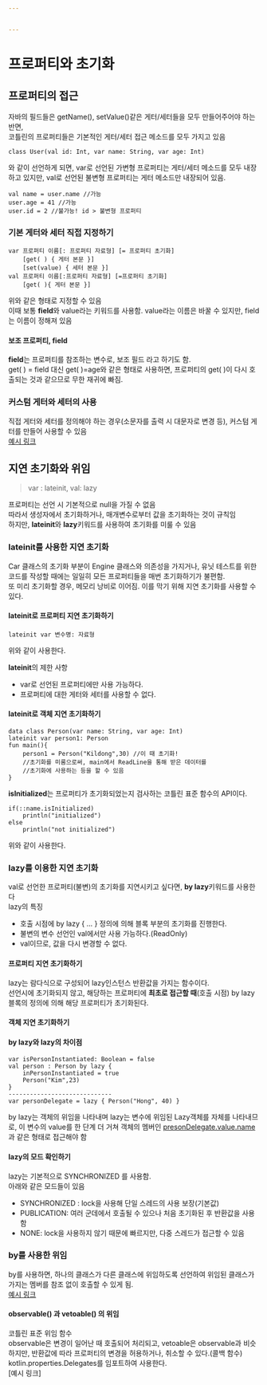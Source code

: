 ```yaml
---


---
```


<h1 id="프로퍼티와-초기화">프로퍼티와 초기화</h1>
<h2 id="프로퍼티의-접근">프로퍼티의 접근</h2>
<p>자바의 필드들은 getName(), setValue()같은 게터/세터들을 모두 만들어주어야 하는 반면,<br>
코틀린의 프로퍼티들은 기본적인 게터/세터 접근 메소드를 모두 가지고 있음</p>
<pre><code>class User(val id: Int, var name: String, var age: Int)
</code></pre>
<p>와 같이 선언하게 되면, var로 선언된 가변형 프로퍼티는 게터/세터 메소드를 모두 내장하고 있지만, val로 선언된 불변형 프로퍼티는 게터 메소드만 내장되어 있음.</p>
<pre><code>val name = user.name //가능
user.age = 41 //가능
user.id = 2 //불가능! id &gt; 불변형 프로퍼티
</code></pre>
<h3 id="기본-게터와-세터-직접-지정하기">기본 게터와 세터 직접 지정하기</h3>
<pre><code>var 프로퍼티 이름[: 프로퍼티 자료형] [= 프로퍼티 초기화]
	[get( ) { 게터 본문 }]
	[set(value) { 세터 본문 }]
val 프로퍼티 이름[:프로퍼티 자료형] [=프로퍼티 초기화]
	[get( ){ 게터 본문 }]
</code></pre>
<p>위와 같은 형태로 지정할 수 있음<br>
이때 보통 <strong>field</strong>와 value라는 키워드를 사용함. value라는 이름은 바꿀 수 있지만, field는 이름이 정해져 있음</p>
<h4 id="보조-프로퍼티-field">보조 프로퍼티, field</h4>
<p><strong>field</strong>는 프로퍼티를 참조하는 변수로, 보조 필드 라고 하기도 함.<br>
get( ) = field 대신 get( )=age와 같은 형태로 사용하면, 프로퍼티의 get( )이 다시 호출되는 것과 같으므로 무한 재귀에 빠짐.</p>
<h3 id="커스텀-게터와-세터의-사용">커스텀 게터와 세터의 사용</h3>
<p>직접 게터와 세터를 정의해야 하는 경우(소문자를 출력 시 대문자로 변경 등), 커스텀 게터를 만들어 사용할 수 있음<br>
<a href="https://github.com/Walkers15/Kotlin/blob/master/FakeAgeTest.kt">예시 링크</a></p>
<h2 id="지연-초기화와-위임">지연 초기화와 위임</h2>
<blockquote>
<p>var : lateinit, val: lazy</p>
</blockquote>
<p>프로퍼티는 선언 시 기본적으로 null을 가질 수 없음<br>
따라서 생성자에서 초기화하거나, 매개변수로부터 값을 초기화하는 것이 규칙임<br>
하지만, <strong>lateinit</strong>와 <strong>lazy</strong>키워드를 사용하여 초기화를 미룰 수 있음</p>
<h3 id="lateinit를-사용한-지연-초기화">lateinit를 사용한 지연 초기화</h3>
<p>Car 클래스의 초기화 부분이 Engine 클래스와 의존성을 가지거나, 유닛 테스트를 위한 코드를 작성할 때에는 일일히 모든 프로퍼티들을 매번 초기화하기가 불편함.<br>
또 미리 초기화할 경우, 메모리 낭비로 이어짐. 이를 막기 위해 지연 초기화를 사용할 수 있다.</p>
<h4 id="lateinit로-프로퍼티-지연-초기화하기">lateinit로 프로퍼티 지연 초기화하기</h4>
<pre><code>lateinit var 변수명: 자료형
</code></pre>
<p>위와 같이 사용한다.</p>
<p><strong>lateinit</strong>의 제한 사항</p>
<ul>
<li>var로 선언된 프로퍼티에만 사용 가능하다.</li>
<li>프로퍼티에 대한 게터와 세터를 사용할 수 없다.</li>
</ul>
<h4 id="lateinit로-객체-지연-초기화하기">lateinit로 객체 지연 초기화하기</h4>
<pre><code>data class Person(var name: String, var age: Int)
lateinit var person1: Person
fun main(){
	person1 = Person("Kildong",30) //이 때 초기화!
	//초기화를 미룸으로써, main에서 ReadLine을 통해 받은 데이터를
	//초기화에 사용하는 등을 할 수 있음
}
</code></pre>
<p><strong>isInitialized</strong>는 프로퍼티가 초기화되었는지 검사하는 코틀린 표준 함수의 API이다.</p>
<pre><code>if(::name.isInitialized)
	println("initialized")
else
	println("not initialized")
</code></pre>
<p>위와 같이 사용한다.</p>
<h3 id="lazy를-이용한-지연-초기화">lazy를 이용한 지연 초기화</h3>
<p>val로 선언한 프로퍼티(불변)의 초기화를 지연시키고 싶다면, <strong>by lazy</strong>키워드를 사용한다<br>
lazy의 특징</p>
<ul>
<li>호출 시점에 by lazy { … } 정의에 의해 블록 부분의 초기화를 진행한다.</li>
<li>불변의 변수 선언인 val에서만 사용 가능하다.(ReadOnly)</li>
<li>val이므로, 값을 다시 변경할 수 없다.</li>
</ul>
<h4 id="프로퍼티-지연-초기화하기">프로퍼티 지연 초기화하기</h4>
<p>lazy는 람다식으로 구성되어 lazy인스턴스 반환값을 가지는 함수이다.<br>
선언시에 초기화되지 않고, 해당하는 프로퍼티에 <strong>최초로 접근할 때</strong>(호출 시점) by lazy 블록의 정의에 의해 해당 프로퍼티가 초기화된다.</p>
<h4 id="객체-지연-초기화하기">객체 지연 초기화하기</h4>
<h4 id="by-lazy와-lazy의-차이점">by lazy와 lazy의 차이점</h4>
<pre><code>var isPersonInstantiated: Boolean = false
val person : Person by lazy {
	inPersonInstantiated = true
	Person("Kim",23)
}
-----------------------------
var personDelegate = lazy { Person("Hong", 40) }
</code></pre>
<p>by lazy는 객체의 위임을 나타내며 lazy는 변수에 위임된 Lazy객체를 자체를 나타내므로, 이 변수의 value를 한 단계 더 거쳐 객체의 멤버인 <a href="http://presonDelegate.value.name">presonDelegate.value.name</a> 과 같은 형태로 접근해야 함</p>
<h4 id="lazy의-모드-확인하기">lazy의 모드 확인하기</h4>
<p>lazy는 기본적으로 SYNCHRONIZED 를 사용함.<br>
아래와 같은 모드들이 있음</p>
<ul>
<li>SYNCHRONIZED : lock을 사용해 단일 스레드의 사용 보장(기본값)</li>
<li>PUBLICATION: 여러 군데에서 호출될 수 있으나 처음 초기화된 후 반환값을 사용함</li>
<li>NONE: lock을 사용하지 않기 때문에 빠르지만, 다중 스레드가 접근할 수 있음</li>
</ul>
<h3 id="by를-사용한-위임">by를 사용한 위임</h3>
<p>by를 사용하면, 하나의 클래스가 다른 클래스에 위임하도록 선언하여 위임된 클래스가 가지는 멤버를 참조 없이 호출할 수 있게 됨.<br>
<a href="https://github.com/Walkers15/Kotlin/blob/master/DelegatedClass.kt">예시 링크</a></p>
<h4 id="observable-과-vetoable-의-위임">observable() 과 vetoable() 의 위임</h4>
<p>코틀린 표준 위임 함수<br>
observable은 변경이 일어난 때 호출되어 처리되고, vetoable은 observable과 비슷하지만, 반환값에 따라 프로퍼티의 변경을 허용하거나, 취소할 수 있다.(콜백 함수)<br>
kotlin.properties.Delegates를 임포트하여 사용한다.<br>
[예시 링크]</p>

